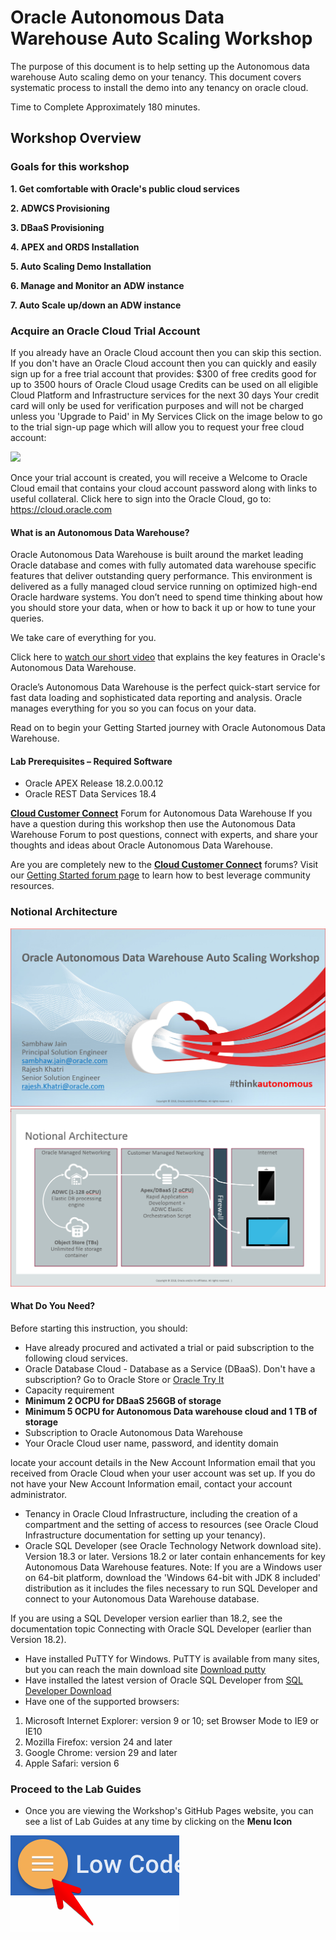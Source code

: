 # Oracle Autonomous Data Warehouse Auto Scaling Workshop
The purpose of this document is to help setting up the Autonomous data warehouse Auto scaling demo on your tenancy. This document covers systematic process to install the demo into any tenancy on oracle cloud.

Time to Complete
Approximately 180 minutes.
## Workshop Overview

### Goals for this workshop

**1. Get comfortable with Oracle's public cloud services**

**2. ADWCS Provisioning**

**3. DBaaS Provisioning**

**4. APEX and ORDS Installation**

**5. Auto Scaling Demo Installation**

**6. Manage and Monitor an ADW instance**

**7. Auto Scale up/down an ADW instance**
### Acquire an Oracle Cloud Trial Account

 If you already have an Oracle Cloud account then you can skip this section. If you don't have an Oracle Cloud account then you can quickly and easily sign up for a free trial account that provides:
  $300 of free credits good for up to 3500 hours of Oracle Cloud usage
 Credits can be used on all eligible Cloud Platform and Infrastructure services for the next 30 days
 Your credit card will only be used for verification purposes and will not be charged unless you 'Upgrade to Paid' in My Services
 Click on the image below to go to the trial sign-up page which will allow you to request your free cloud account:

  <a href="https://myservices.us.oraclecloud.com/mycloud/signup?language=en&sourceType=:ex:tb:::RC_NAMK181017P00031:ADW_IMHOL&SC=:ex:tb:::RC_NAMK181017P00031:ADW_IMHOL&pcode=NAMK181017P00031" target="_blank"><img src="http://www.oracle.com/webfolder/technetwork/tutorials/learning_path/images/700705-auto-dw-social-bn728_-152.png"/></a>

  Once your trial account is created, you will receive a Welcome to Oracle Cloud email that contains your cloud account password along with links to useful collateral. Click here to sign into the Oracle Cloud, go to: <a href="https://myservices.us.oraclecloud.com/mycloud/signup?language=en&sourceType=:ex:tb:::RC_NAMK181017P00031:ADW_IMHOL&SC=:ex:tb:::RC_NAMK181017P00031:ADW_IMHOL&pcode=NAMK181017P00031" target="_blank">https://cloud.oracle.com</a>



#### What is an Autonomous Data Warehouse?

Oracle Autonomous Data Warehouse is built around the market leading Oracle database and comes with fully automated data warehouse specific features that deliver outstanding query performance.  This environment is delivered as a fully managed cloud service running on optimized high-end Oracle hardware systems.  You don’t need to spend time thinking about how you should store your data, when or how to back it up or how to tune your queries.  

We take care of everything for you.

Click here to <a href="https://www.youtube.com/watch?v=tZMZODoi2xw" target="_blank">watch our short video</a> that explains the key features in Oracle's Autonomous Data Warehouse.

Oracle’s Autonomous Data Warehouse is the perfect quick-start service for fast data loading and sophisticated data reporting and analysis.  Oracle manages everything for you so you can focus on your data.

Read on to begin your Getting Started journey with Oracle Autonomous Data Warehouse.


#### Lab Prerequisites – Required Software
- Oracle APEX Release 18.2.0.00.12
- Oracle REST Data Services 18.4

<a href="https://cloudcustomerconnect.oracle.com/resources/32a53f8587/summary" target="_blank">**Cloud Customer Connect**</a> Forum for Autonomous Data Warehouse
If you have a question during this workshop then use the Autonomous Data Warehouse Forum to post questions, connect with experts, and share your thoughts and ideas about Oracle Autonomous Data Warehouse.

Are you are completely new to the <a href="https://cloudcustomerconnect.oracle.com/resources/32a53f8587/summary" target="_blank">**Cloud Customer Connect**</a> forums? Visit our  <a href="https://cloudcustomerconnect.oracle.com/pages/1f00b02b84" target="_blank">Getting Started forum page</a> to learn how to best leverage community resources.

### Notional Architecture
![](./images/1.PNG)
![](./images/Notional_Architecure.PNG)

#### What Do You Need?
Before starting this instruction, you should:
-	Have already procured and activated a trial or paid subscription to the following cloud services.
-	Oracle Database Cloud - Database as a Service (DBaaS). Don't have a subscription? Go to Oracle Store or [Oracle Try It](https://cloud.oracle.com/database)
-	Capacity requirement 
-	**Minimum 2 OCPU for DBaaS 256GB of storage**
-	**Minimum 5 OCPU for Autonomous Data warehouse cloud and 1 TB of storage**
-	Subscription to Oracle Autonomous Data Warehouse
-	Your Oracle Cloud user name, password, and identity domain

locate your account details in the New Account Information email that you received from Oracle Cloud when your user account was set up. If you do not have your New Account Information email, contact your account administrator.
-	Tenancy in Oracle Cloud Infrastructure, including the creation of a compartment and the setting of access to resources (see Oracle Cloud Infrastructure documentation for setting up your tenancy).
-	Oracle SQL Developer (see Oracle Technology Network download site). Version 18.3 or later. Versions 18.2 or later contain enhancements for key Autonomous Data Warehouse features. 
Note:
If you are a Windows user on 64-bit platform, download the 'Windows 64-bit with JDK 8 included' distribution as it includes the files necessary to run SQL Developer and connect to your Autonomous Data Warehouse database. 

If you are using a SQL Developer version earlier than 18.2, see the documentation topic Connecting with Oracle SQL Developer (earlier than Version 18.2).
-	Have installed PuTTY for Windows. PuTTY is available from many sites, but you can reach the main download site [Download putty](http://www.putty.org)
-	Have installed the latest version of Oracle SQL Developer from [SQL Developer Download](http://www.oracle.com/technetwork/developer-tools/sql-developer/downloads/index.html)
-	Have one of the supported browsers:
1.	Microsoft Internet Explorer: version 9 or 10; set Browser Mode to IE9 or IE10
2.	Mozilla Firefox: version 24 and later
3.	Google Chrome: version 29 and later
4.	Apple Safari: version 6

### Proceed to the Lab Guides
- Once you are viewing the Workshop's GitHub Pages website, you can see a list of Lab Guides at any time by clicking on the **Menu Icon**

![](./images/WorkshopMenu.png)





